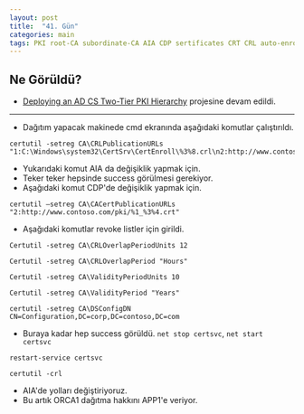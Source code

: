 ```yaml
---
layout: post
title:  "41. Gün"
categories: main
tags: PKI root-CA subordinate-CA AIA CDP sertificates CRT CRL auto-enrollment SSL 
---
```


## Ne Görüldü?


* [Deploying an AD CS Two-Tier PKI Hierarchy](https://technet.microsoft.com/en-us/library/hh831348.aspx) projesine devam edildi.

----------------------------------------------------

* Dağıtım yapacak makinede cmd ekranında aşağıdaki komutlar çalıştırıldı.

```
certutil -setreg CA\CRLPublicationURLs "1:C:\Windows\system32\CertSrv\CertEnroll\%3%8.crl\n2:http://www.contoso.com/pki/%3%8.crl"
```

* Yukarıdaki komut AIA da değişiklik yapmak için.
* Teker teker hepsinde success görülmesi gerekiyor.
* Aşağıdaki komut CDP'de değişiklik yapmak için.

```
certutil –setreg CA\CACertPublicationURLs "2:http://www.contoso.com/pki/%1_%3%4.crt"
```

* Aşağıdaki komutlar revoke listler için girildi.

```
Certutil -setreg CA\CRLOverlapPeriodUnits 12

Certutil -setreg CA\CRLOverlapPeriod "Hours"

Certutil -setreg CA\ValidityPeriodUnits 10

Certutil -setreg CA\ValidityPeriod "Years"

certutil -setreg CA\DSConfigDN CN=Configuration,DC=corp,DC=contoso,DC=com
```

* Buraya kadar hep success görüldü. `net stop certsvc`, `net start certsvc`

```
restart-service certsvc

certutil -crl
```
* AIA'de yolları değiştiriyoruz.
* Bu artık ORCA1 dağıtma hakkını APP1'e veriyor.
